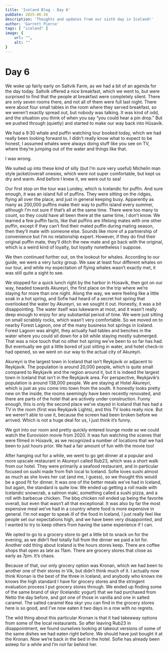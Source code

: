 ```yaml
---
title: 'Iceland Blog - Day 6'
pubDate: 2025-06-26
description: 'Thoughts and updates from our sixth day in Iceland!'
author: 'Garrett Pierce'
tags: [ "iceland" ]
image: {
    url: "",
    alt: ""
}
---
```

# Day 6
We woke up fairly early on Saltvik Farm, as we had a bit of an agenda for the day today. Saltvik offered a nice breakfast, which we went to, but were surprised to find that the people at breakfast were completely silent. There are only seven rooms there, and not all of them were full last night. There were about four small tables in the room where they served breakfast, so we weren’t exactly spread out, but nobody was talking. It was kind of odd, and the situation you think of when you say “you could hear a pin drop.” But we pushed through (quietly) and started to make our way back into Húsavík.

We had a 9:30 whale and puffin watching tour booked today, which we had really been looking forward to. I didn’t really know what to expect to be honest, I assumed whales were always doing stuff like you see on TV, where they’re jumping out of the water and things like that.

I was wrong.

We suited up into these kind of silly (but I’m sure very useful) Michelin man style jacket/overall onesies, which were not super comfortable, but kept us dry and warm. And before I knew it, we were out to sea!

Our first stop on the tour was Lundey, which is Icelandic for puffin. And sure enough, it was an island full of puffins. They were sitting on the ridges, flying all over the place, and just in general keeping busy. Apparently as many as 200,000 puffins make their way to puffin island every summer, although I’m not sure if that’s all at the same time. There were too many to count, so they could have all been there at the same time, I don’t know. We learned a few puffin facts, like that puffins are lifelong mates with one other puffin, except if they can’t find their mated puffin during mating season, then they’ll mate with someone else. Sounds like more of a partnership of convenience but I’m no relationship expert. However, if they do find their original puffin mate, they’ll ditch the new mate and go back with the original, which is a weird kind of loyalty, but loyalty nonetheless I suppose.

We then continued further out, on the lookout for whales. According to our guide, we were a very lucky group. We saw at least four different whales on our tour, and while my expectation of flying whales wasn’t exactly met, it was still quite a sight to see. 

We stopped for a quick lunch right by the harbor in Húsavík, then got on our way, headed towards Akureyri, the first place on the trip where we’re staying for more than one night. Along the way, we were feeling like a little soak in a hot spring, and Sofie had heard of a secret hot spring that overlooked the water by Akureyri, so we sought it out. Honestly, it was a bit disappointing. The water itself was lukewarm at most, and it wasn’t really deep enough to enjoy for any substantial period of time. We were just sitting on small scrabbly rocks, which wasn’t very comfortable. So we moved on to nearby Forest Lagoon, one of the many business hot springs in Iceland. Forest Lagoon was alright, they actually had tables and benches in the water where you could sit down for a bit while staying mostly submerged. That was a nice touch that no other hot spring we’ve been to so far has had. But eventually we got a little bored of just sitting in water, and hotel check-in had opened, so we went on our way to the actual city of Akureyri.

Akureyri is the largest town in Iceland that isn’t Reykjavik or adjacent to Reykjavik. The population is around 20,000 people, which is quite small compared to Reykjavik and the region around it, but it is indeed the largest town in Iceland that isn’t in the Reykjavik area. For perspective, Reykjavik’s population is around 138,000 people. We are staying at Hotel Akureyri, which is just as you come into town from the south. It honestly looks pretty new on the inside, the rooms seemingly have been recently renovated, and there are parts of the hotel that are actively under construction. Funny enough, this is only the second place we’ve stayed in Iceland that has had a TV in the room (first was Reykjavik Lights), and this TV looks really nice. But we weren’t able to use it, because the screen had been broken before we arrived. Which is not a huge deal for us, I just think it’s funny.

We got into our room and pretty quickly entered lounge mode so we could watch the Eurovision movie from 2020. It was fun watching the scenes that were filmed in Húsavík, as we recognized a number of locations that we had been to just hours prior. We had a fair amount of fun with the movie too!

After hanging out for a while, we went to go get dinner at a popular and more upscale restaurant in Akureyri called Rub23, which was a short walk from our hotel. They were primarily a seafood restaurant, and in particular focused on sushi made from fish local to Iceland. Sofie loves sushi almost as much as she loves her cat (and me, I guess), so we thought this would be a good fit for dinner. It was one of the better meals we’ve had in Iceland, but again, the standard is quite low. We ended up getting a roll made with Icelandic snowcrab, a salmon maki, something called a sushi pizza, and a roll with barbecue chicken. The bbq chicken roll ended up being the favorite overall, but even that wasn’t all that exceptional. It was also by far the most expensive meal we’ve had in a country where food is more expensive in general. I’m not eager to speak ill of the food in Iceland, I just really feel like people set our expectations high, and we have been very disappointed, and I wanted to try to keep others from having the same experience if I can.

We opted to go to a grocery store to get a little bit to snack on for the evening, as we didn’t feel totally full from the dinner we paid a lot for. Another odd thing about Iceland is the hours stores keep. There are coffee shops that open as late as 11am. There are grocery stores that close as early as 7pm. It’s chaos.

Because of that, our only grocery option was Kronan, which we had been to another one of their stores in Vik, but didn’t think much of it. I actually now think Kronan is the best of the three in Iceland, and anybody who knows me knows the high standard I have for grocery stores and the stringent evaluation process I put grocery stores through. We ended up finding some of the same brand of skyr (Icelandic yogurt) that we had purchased from Netto the day before, and got one of those in vanilla and one in salted caramel. The salted caramel Kea skyr you can find in the grocery stores here is so good, and I’ve now eaten it two days in a row with no regrets.

The wild thing about this particular Kronan is that it had takeaway options from some of the local restaurants. So after leaving Rub23 in disappointment, we found ourselves looking at takeout versions of some of the same dishes we had eaten right before. We should have just bought it at the Kronan. Now we’re back in the bed in the hotel. Sofie has already been asleep for a while and I’m not far behind her.